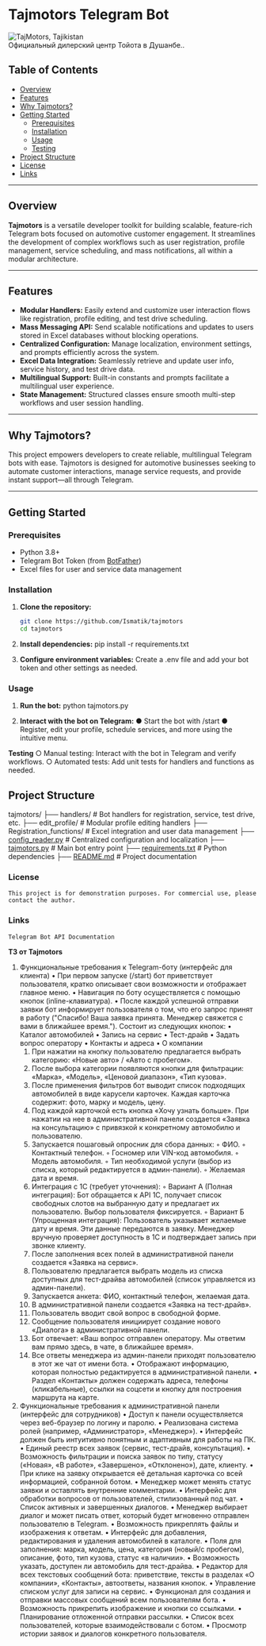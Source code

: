 # Tajmotors Telegram Bot
<figuer>
    <img src = 'https://encrypted-tbn0.gstatic.com/images?q=tbn:ANd9GcTYTBTg29dYfcyPKgQkJHW0ay87RRgs_fCUag&s' alt = 'TajMotors, Tajikistan'>
    <figcaption>Официальный дилерский центр Тойота в Душанбе..</figcaption>
</figure>

## Table of Contents
- [Overview](#overview)
- [Features](#features)
- [Why Tajmotors?](#why-tajmotors)
- [Getting Started](#getting-started)
  - [Prerequisites](#prerequisites)
  - [Installation](#installation)
  - [Usage](#usage)
  - [Testing](#testing)
- [Project Structure](#project-structure)
- [License](#license)
- [Links](#links)

---

## Overview

**Tajmotors** is a versatile developer toolkit for building scalable, feature-rich Telegram bots focused on automotive customer engagement. It streamlines the development of complex workflows such as user registration, profile management, service scheduling, and mass notifications, all within a modular architecture.

---

## Features

- **Modular Handlers:** Easily extend and customize user interaction flows like registration, profile editing, and test drive scheduling.
- **Mass Messaging API:** Send scalable notifications and updates to users stored in Excel databases without blocking operations.
- **Centralized Configuration:** Manage localization, environment settings, and prompts efficiently across the system.
- **Excel Data Integration:** Seamlessly retrieve and update user info, service history, and test drive data.
- **Multilingual Support:** Built-in constants and prompts facilitate a multilingual user experience.
- **State Management:** Structured classes ensure smooth multi-step workflows and user session handling.

---

## Why Tajmotors?

This project empowers developers to create reliable, multilingual Telegram bots with ease. Tajmotors is designed for automotive businesses seeking to automate customer interactions, manage service requests, and provide instant support—all through Telegram.

---

## Getting Started

### Prerequisites

- Python 3.8+
- Telegram Bot Token (from [BotFather](https://core.telegram.org/bots#botfather))
- Excel files for user and service data management

### Installation

1. **Clone the repository:**
   ```bash
   git clone https://github.com/Ismatik/tajmotors
   cd tajmotors

2. **Install dependencies:**
    pip install -r requirements.txt

3. **Configure environment variables:**
    Create a .env file and add your bot token and other settings as needed.

### Usage

1. **Run the bot:**
   python tajmotors.py

2. **Interact with the bot on Telegram:**
    ● Start the bot with /start
    ● Register, edit your profile, schedule services, and more using the intuitive menu.

**Testing**
○ Manual testing: Interact with the bot in Telegram and verify workflows.
○ Automated tests: Add unit tests for handlers and functions as needed.

## Project Structure
tajmotors/
├── handlers/                # Bot handlers for registration, service, test drive, etc.
├── edit_profile/            # Modular profile editing handlers
├── Registration_functions/  # Excel integration and user data management
├── [config_reader.py](http://_vscodecontentref_/0)         # Centralized configuration and localization
├── [tajmotors.py](http://_vscodecontentref_/1)             # Main bot entry point
├── [requirements.txt](http://_vscodecontentref_/2)         # Python dependencies
├── [README.md](http://_vscodecontentref_/3)                # Project documentation


### License
    This project is for demonstration purposes. For commercial use, please contact the author.

### Links
    Telegram Bot API Documentation

    
**ТЗ от Tajmotors**


1. Функциональные требования к Telegram-боту (интерфейс для клиента)
    • При первом запуске (/start) бот приветствует пользователя, кратко описывает свои возможности и отображает главное меню.
    • Навигация по боту осуществляется с помощью кнопок (inline-клавиатура).
    • После каждой успешной отправки заявки бот информирует пользователя о том, что его запрос принят в работу ("Спасибо! Ваша заявка принята. Менеджер свяжется с вами в ближайшее время.").
Состоит из следующих кнопок:
    • Каталог автомобилей
    • Запись на сервис
    • Тест-драйв
    • Задать вопрос оператору
    • Контакты и адреса
    • О компании
    1. При нажатии на кнопку пользователю предлагается выбрать категорию: «Новые авто» / «Авто с пробегом».
    2. После выбора категории появляются кнопки для фильтрации: «Марка», «Модель», «Ценовой диапазон», «Тип кузова».
    3. После применения фильтров бот выводит список подходящих автомобилей в виде карусели карточек. Каждая карточка содержит: фото, марку и модель, цену.
    4. Под каждой карточкой есть кнопка «Хочу узнать больше». При нажатии на нее в административной панели создается «Заявка на консультацию» с привязкой к конкретному автомобилю и пользователю.
    1. Запускается пошаговый опросник для сбора данных:
        ◦ ФИО.
        ◦ Контактный телефон.
        ◦ Госномер или VIN-код автомобиля.
        ◦ Модель автомобиля.
        ◦ Тип необходимой услуги (выбор из списка, который редактируется в админ-панели).
        ◦ Желаемая дата и время.
    2. Интеграция с 1С (требует уточнения):
        ◦ Вариант А (Полная интеграция): Бот обращается к API 1С, получает список свободных слотов на выбранную дату и предлагает их пользователю. Выбор пользователя фиксируется.
        ◦ Вариант Б (Упрощенная интеграция): Пользователь указывает желаемые дату и время. Эти данные передаются в заявку. Менеджер вручную проверяет доступность в 1С и подтверждает запись при звонке клиенту.
    3. После заполнения всех полей в административной панели создается «Заявка на сервис».
    1. Пользователю предлагается выбрать модель из списка доступных для тест-драйва автомобилей (список управляется из админ-панели).
    2. Запускается анкета: ФИО, контактный телефон, желаемая дата.
    3. В административной панели создается «Заявка на тест-драйв».
    1. Пользователь вводит свой вопрос в свободной форме.
    2. Сообщение пользователя инициирует создание нового «Диалога» в административной панели.
    3. Бот отвечает: «Ваш вопрос отправлен оператору. Мы ответим вам прямо здесь, в чате, в ближайшее время».
    4. Все ответы менеджера из админ-панели приходят пользователю в этот же чат от имени бота.
    • Отображают информацию, которая полностью редактируется в административной панели.
    • Раздел «Контакты» должен содержать адреса, телефоны (кликабельные), ссылки на соцсети и кнопку для построения маршрута на карте.
2. Функциональные требования к административной панели (интерфейс для сотрудников)
    • Доступ к панели осуществляется через веб-браузер по логину и паролю.
    • Реализована система ролей (например, «Администратор», «Менеджер»).
    • Интерфейс должен быть интуитивно понятным и адаптивным для работы на ПК.
    • Единый реестр всех заявок (сервис, тест-драйв, консультация).
    • Возможность фильтрации и поиска заявок по типу, статусу («Новая», «В работе», «Завершено», «Отклонено»), дате, клиенту.
    • При клике на заявку открывается её детальная карточка со всей информацией, собранной ботом.
    • Менеджер может менять статус заявки и оставлять внутренние комментарии.
    • Интерфейс для обработки вопросов от пользователей, стилизованный под чат.
    • Список активных и завершенных диалогов.
    • Менеджер выбирает диалог и может писать ответ, который будет мгновенно отправлен пользователю в Telegram.
    • Возможность прикреплять файлы и изображения к ответам.
    • Интерфейс для добавления, редактирования и удаления автомобилей в каталоге.
    • Поля для заполнения: марка, модель, цена, категория (новый/с пробегом), описание, фото, тип кузова, статус «в наличии».
    • Возможность указать, доступен ли автомобиль для тест-драйва.
    • Редактор для всех текстовых сообщений бота: приветствие, тексты в разделах «О компании», «Контакты», автоответы, названия кнопок.
    • Управление списком услуг для записи на сервис.
    • Функционал для создания и отправки массовых сообщений всем пользователям бота.
    • Возможность прикрепить изображение и кнопки со ссылками.
    • Планирование отложенной отправки рассылки.
    • Список всех пользователей, которые взаимодействовали с ботом.
    • Просмотр истории заявок и диалогов конкретного пользователя.


